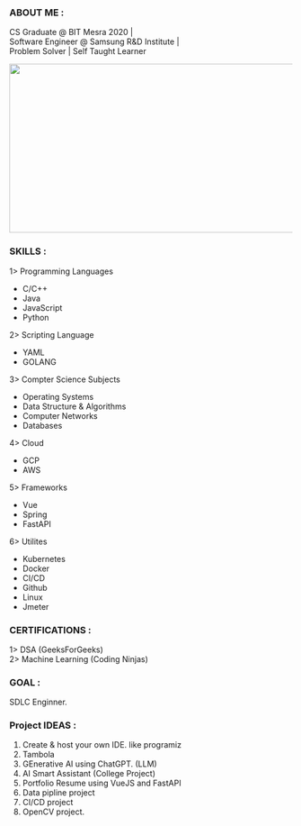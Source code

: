### ABOUT ME :
   CS Graduate @ BIT Mesra 2020 |<br>
   Software Engineer @ Samsung R&D Institute | <br>
   Problem Solver | Self Taught Learner <br>
   
<img width="700" height="300" src="https://media4.giphy.com/media/qgQUggAC3Pfv687qPC/giphy.gif?cid=ecf05e47km6li6r0513am5tgs3onm1jiz5g6m89mkddyv3wt&rid=giphy.gif&ct=g">

### SKILLS :
1> Programming Languages
   - C/C++
   - Java
   - JavaScript
   - Python
   
2> Scripting Language
   - YAML
   - GOLANG
   
3> Compter Science Subjects 
   - Operating Systems
   - Data Structure & Algorithms
   - Computer Networks
   - Databases
     
4> Cloud
   - GCP
   - AWS

5> Frameworks
   - Vue
   - Spring
   - FastAPI

6> Utilites
   - Kubernetes
   - Docker
   - CI/CD
   - Github
   - Linux
   - Jmeter
   
### CERTIFICATIONS : 
1> DSA (GeeksForGeeks) <br>
2> Machine Learning (Coding Ninjas)

### GOAL :  
SDLC Enginner.

### Project IDEAS :
1. Create & host your own IDE. like programiz
2. Tambola
3. GEnerative AI using ChatGPT. (LLM)
4. AI Smart Assistant (College Project)
5. Portfolio Resume using VueJS and FastAPI
6. Data pipline project
7. CI/CD project
8. OpenCV project.

